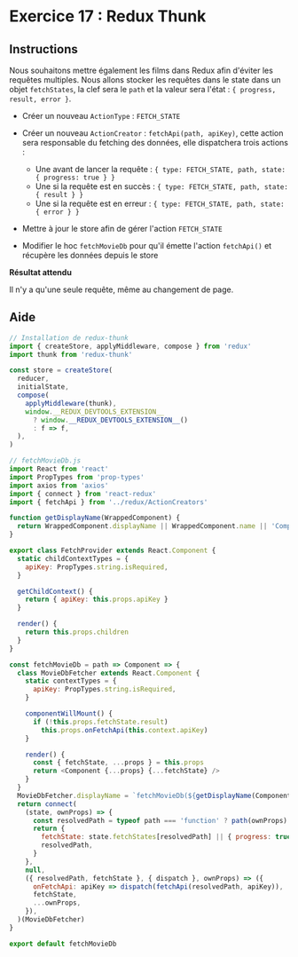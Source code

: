 # Exercice 17 : Redux Thunk

## Instructions

Nous souhaitons mettre également les films dans Redux afin d'éviter les requêtes multiples. Nous allons stocker les requêtes dans le state dans un objet `fetchStates`, la clef sera le `path` et la valeur sera l'état : `{ progress, result, error }`.

* Créer un nouveau `ActionType` : `FETCH_STATE`
* Créer un nouveau `ActionCreator` : `fetchApi(path, apiKey)`, cette action sera responsable du fetching des données, elle dispatchera trois actions :

  * Une avant de lancer la requête : `{ type: FETCH_STATE, path, state: { progress: true } }`
  * Une si la requête est en succès : `{ type: FETCH_STATE, path, state: { result } }`
  * Une si la requête est en erreur : `{ type: FETCH_STATE, path, state: { error } }`

* Mettre à jour le store afin de gérer l'action `FETCH_STATE`
* Modifier le hoc `fetchMovieDb` pour qu'il émette l'action `fetchApi()` et récupère les données depuis le store

**Résultat attendu**

Il n'y a qu'une seule requête, même au changement de page.

## Aide

```js
// Installation de redux-thunk
import { createStore, applyMiddleware, compose } from 'redux'
import thunk from 'redux-thunk'

const store = createStore(
  reducer,
  initialState,
  compose(
    applyMiddleware(thunk),
    window.__REDUX_DEVTOOLS_EXTENSION__
      ? window.__REDUX_DEVTOOLS_EXTENSION__()
      : f => f,
  ),
)
```

```js
// fetchMovieDb.js
import React from 'react'
import PropTypes from 'prop-types'
import axios from 'axios'
import { connect } from 'react-redux'
import { fetchApi } from '../redux/ActionCreators'

function getDisplayName(WrappedComponent) {
  return WrappedComponent.displayName || WrappedComponent.name || 'Component'
}

export class FetchProvider extends React.Component {
  static childContextTypes = {
    apiKey: PropTypes.string.isRequired,
  }

  getChildContext() {
    return { apiKey: this.props.apiKey }
  }

  render() {
    return this.props.children
  }
}

const fetchMovieDb = path => Component => {
  class MovieDbFetcher extends React.Component {
    static contextTypes = {
      apiKey: PropTypes.string.isRequired,
    }

    componentWillMount() {
      if (!this.props.fetchState.result)
        this.props.onFetchApi(this.context.apiKey)
    }

    render() {
      const { fetchState, ...props } = this.props
      return <Component {...props} {...fetchState} />
    }
  }
  MovieDbFetcher.displayName = `fetchMovieDb(${getDisplayName(Component)})`
  return connect(
    (state, ownProps) => {
      const resolvedPath = typeof path === 'function' ? path(ownProps) : path
      return {
        fetchState: state.fetchStates[resolvedPath] || { progress: true },
        resolvedPath,
      }
    },
    null,
    ({ resolvedPath, fetchState }, { dispatch }, ownProps) => ({
      onFetchApi: apiKey => dispatch(fetchApi(resolvedPath, apiKey)),
      fetchState,
      ...ownProps,
    }),
  )(MovieDbFetcher)
}

export default fetchMovieDb
```
